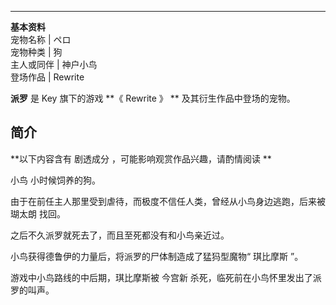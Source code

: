 ---  
**基本资料**  
宠物名称  |  ペロ   
宠物种类  |  狗   
主人或同伴  |  神户小鸟   
登场作品  |  Rewrite   
  
**派罗** 是  Key  旗下的游戏 **《 Rewrite  》 ** 及其衍生作品中登场的宠物。

##  简介

**以下内容含有 剧透成分  ，可能影响观赏作品兴趣，请酌情阅读 **

小鸟  小时候饲养的狗。

由于在前任主人那里受到虐待，而极度不信任人类，曾经从小鸟身边逃跑，后来被  瑚太朗  找回。

之后不久派罗就死去了，而且至死都没有和小鸟亲近过。

小鸟获得德鲁伊的力量后，将派罗的尸体制造成了猛犸型魔物“  琪比摩斯  ”。

游戏中小鸟路线的中后期，琪比摩斯被  今宫新  杀死，临死前在小鸟怀里发出了派罗的叫声。